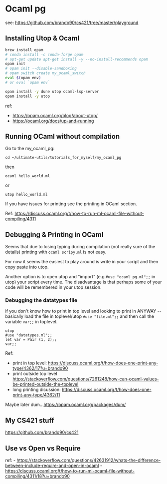 # Ocaml pg

see: https://github.com/brando90/cs421/tree/master/playground

## Installing Utop & Ocaml

```bash
brew install opam
# conda install -c conda-forge opam
# apt-get update apt-get install -y --no-install-recommends opam 
opam init
# opam init --disable-sandboxing
# opam switch create my_ocaml_switch
eval $(opam env)
# or eval `opam env`

opam install -y dune utop ocaml-lsp-server
opam install -y utop
```
ref:
- https://opam.ocaml.org/blog/about-utop/
- https://ocaml.org/docs/up-and-running

## Running OCaml without compilation

Go to the my_ocaml_pg:
```
cd ~/ultimate-utils/tutorials_for_myself/my_ocaml_pg
```

then

```
ocaml hello_world.ml
```
or 
```
utop hello_world.ml
```

If you have issues for printing see the printing in OCaml section.

Ref: https://discuss.ocaml.org/t/how-to-run-ml-ocaml-file-without-compiling/4311

## Debugging & Printing in OCaml

Seems that due to losing typing during compilation (not really sure of the details) printing
with `ocaml scripy.ml` is not easy.

For now it seems the easiest to play around is write in your script and then copy paste into utop.

Another option is to open utop and "import" (e.g `#use "ocaml_pg.ml";;` in utop) your script every time. 
The disadvantage is that perhaps some of your code will be remembered in your utop session.

### Debugging the datatypes file

if you don't know how to print in top level and looking to print in ANYWAY -- 
basically load the file in toplevel/utop `#use "file.ml";;` and then call the variable `var;;` in toplevel.

```
utop
#use "datatypes.ml";;
let var = Pair (1, 2);;
var;;
```

Ref:
- print in top level: https://discuss.ocaml.org/t/how-does-one-print-any-type/4362/17?u=brando90
- print outside top level https://stackoverflow.com/questions/7261248/how-can-ocaml-values-be-printed-outside-the-toplevel
- long printing dicussion: https://discuss.ocaml.org/t/how-does-one-print-any-type/4362/11

Maybe later dum...https://opam.ocaml.org/packages/dum/ 

## My CS421 stuff

https://github.com/brando90/cs421 

## Use vs Open vs Require

ref:
    - https://stackoverflow.com/questions/42631912/whats-the-difference-between-include-require-and-open-in-ocaml
    - https://discuss.ocaml.org/t/how-to-run-ml-ocaml-file-without-compiling/4311/18?u=brando90

